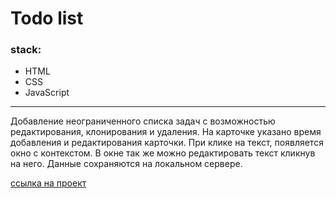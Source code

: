 # Todo list

### stack:
- HTML
- CSS
- JavaScript
___

Добавление неограниченного списка задач с возможностью редактирования, клонирования и удаления.
На карточке указано время добавления и редактирования карточки.
При клике на текст, появляется окно с контекстом.
В окне так же можно редактировать текст кликнув на него.
Данные сохраняются на локальном сервере.

[ссылка на проект](https://ivan-niceman.github.io/todo-list/)